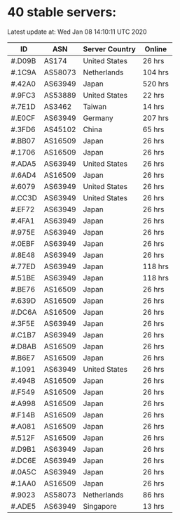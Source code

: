# 40 stable servers:

Latest update at: Wed Jan 08 14:10:11 UTC 2020

| ID | ASN | Server Country | Online |
| -- | --- | -------------- | ------ |
| #.D09B | AS174 | United States | 26 hrs |
| #.1C9A | AS58073 | Netherlands | 104 hrs |
| #.42A0 | AS63949 | Japan | 520 hrs |
| #.9FC3 | AS53889 | United States | 22 hrs |
| #.7E1D | AS3462 | Taiwan | 14 hrs |
| #.E0CF | AS63949 | Germany | 207 hrs |
| #.3FD6 | AS45102 | China | 65 hrs |
| #.BB07 | AS16509 | Japan | 26 hrs |
| #.1706 | AS16509 | Japan | 26 hrs |
| #.ADA5 | AS63949 | United States | 26 hrs |
| #.6AD4 | AS16509 | Japan | 26 hrs |
| #.6079 | AS63949 | United States | 26 hrs |
| #.CC3D | AS63949 | United States | 26 hrs |
| #.EF72 | AS63949 | Japan | 26 hrs |
| #.4FA1 | AS63949 | Japan | 26 hrs |
| #.975E | AS63949 | Japan | 26 hrs |
| #.0EBF | AS63949 | Japan | 26 hrs |
| #.8E48 | AS63949 | Japan | 26 hrs |
| #.77ED | AS63949 | Japan | 118 hrs |
| #.51BE | AS63949 | Japan | 118 hrs |
| #.BE76 | AS16509 | Japan | 26 hrs |
| #.639D | AS16509 | Japan | 26 hrs |
| #.DC6A | AS16509 | Japan | 26 hrs |
| #.3F5E | AS63949 | Japan | 26 hrs |
| #.C1B7 | AS63949 | Japan | 26 hrs |
| #.D8AB | AS16509 | Japan | 26 hrs |
| #.B6E7 | AS16509 | Japan | 26 hrs |
| #.1091 | AS63949 | United States | 26 hrs |
| #.494B | AS16509 | Japan | 26 hrs |
| #.F549 | AS16509 | Japan | 26 hrs |
| #.A998 | AS16509 | Japan | 26 hrs |
| #.F14B | AS16509 | Japan | 26 hrs |
| #.A081 | AS16509 | Japan | 26 hrs |
| #.512F | AS16509 | Japan | 26 hrs |
| #.D9B1 | AS63949 | Japan | 26 hrs |
| #.DC6E | AS63949 | Japan | 26 hrs |
| #.0A5C | AS63949 | Japan | 26 hrs |
| #.1AA0 | AS16509 | Japan | 26 hrs |
| #.9023 | AS58073 | Netherlands | 86 hrs |
| #.ADE5 | AS63949 | Singapore | 13 hrs |

